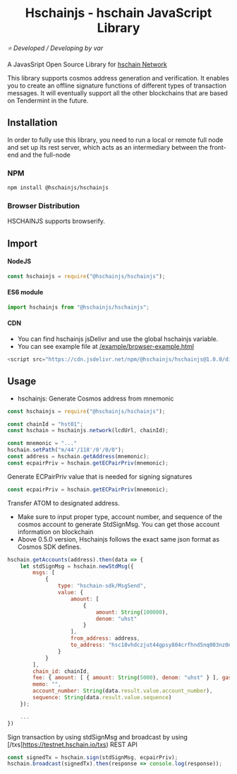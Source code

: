 <h1 align="center">
    Hschainjs - hschain JavaScript Library 
</h1>

*:star: Developed / Developing by var*

A JavasSript Open Source Library for [hschain Network](https://testnet.hschain.io/)

This library supports cosmos address generation and verification. It enables you to create an offline signature functions of different types of transaction messages. It will eventually support all the other blockchains that are based on Tendermint in the future.

## Installation

In order to fully use this library, you need to run a local or remote full node and set up its rest server, which acts as an intermediary between the front-end and the full-node

### NPM

```bash
npm install @hschainjs/hschainjs
```

### Browser Distribution

HSCHAINJS supports browserify.

## Import 

#### NodeJS

```js
const hschainjs = require("@hschainjs/hschainjs");
```

#### ES6 module
```js
import hschainjs from "@hschainjs/hschainjs";
```

#### CDN

- You can find hschainjs jsDelivr and use the global hschainjs variable.
- You can see example file at [/example/browser-example.html](https://github.com/cosmostation/hschainjs/tree/master/example/browser-example.html)

```js
<script src="https://cdn.jsdelivr.net/npm/@hschainjs/hschainjs@1.0.0/dist/hschain.min.js"></script>
```

## Usage
- hschainjs: Generate Cosmos address from mnemonic 
```js
const hschainjs = require("@hschainjs/hschainjs");

const chainId = "hst01";
const hschain = hschainjs.network(lcdUrl, chainId);

const mnemonic = "..."
hschain.setPath("m/44'/118'/0'/0/0");
const address = hschain.getAddress(mnemonic);
const ecpairPriv = hschain.getECPairPriv(mnemonic);
```

Generate ECPairPriv value that is needed for signing signatures
```js
const ecpairPriv = hschain.getECPairPriv(mnemonic);
```

Transfer ATOM to designated address. 
* Make sure to input proper type, account number, and sequence of the cosmos account to generate StdSignMsg. You can get those account information on blockchain 
* Above 0.5.0 version, Hschainjs follows the exact same json format as Cosmos SDK defines.
```js
hschain.getAccounts(address).then(data => {
	let stdSignMsg = hschain.newStdMsg({
		msgs: [
			{
				type: "hschain-sdk/MsgSend",
				value: {
					amount: [
						{
							amount: String(100000),
							denom: "uhst"
						}
					],
					from_address: address,
					to_address: "hsc18vhdczjut44gpsy804crfhnd5nq003nz0nf20v"
				}
			}
		],
		chain_id: chainId,
		fee: { amount: [ { amount: String(5000), denom: "uhst" } ], gas: String(200000) },
		memo: "",
		account_number: String(data.result.value.account_number),
		sequence: String(data.result.value.sequence)
	});

	...
})
```

Sign transaction by using stdSignMsg and broadcast by using [/txs]https://testnet.hschain.io/txs) REST API
```js
const signedTx = hschain.sign(stdSignMsg, ecpairPriv);
hschain.broadcast(signedTx).then(response => console.log(response));
```

